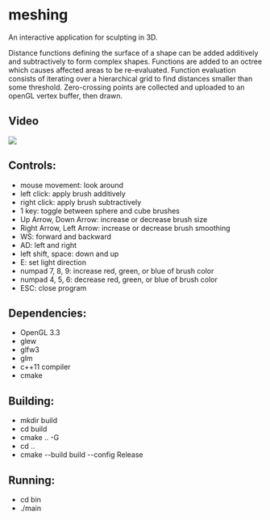 # meshing
An interactive application for sculpting in 3D. 

Distance functions defining the surface of a shape can be added additively and subtractively to form complex shapes.
Functions are added to an octree which causes affected areas to be re-evaluated.
Function evaluation consists of iterating over a hierarchical grid to find distances smaller than some threshold.
Zero-crossing points are collected and uploaded to an openGL vertex buffer, then drawn.

## **Video**

[![](http://img.youtube.com/vi/PMKJSMjiwCs/0.jpg)](http://www.youtube.com/watch?v=PMKJSMjiwCs)

## __Controls:__

* mouse movement: look around
* left click: apply brush additively
* right click: apply brush subtractively
* 1 key: toggle between sphere and cube brushes
* Up Arrow, Down Arrow: increase or decrease brush size
* Right Arrow, Left Arrow: increase or decrease brush smoothing
* WS: forward and backward
* AD: left and right
* left shift, space: down and up
* E: set light direction
* numpad 7, 8, 9: increase red, green, or blue of brush color
* numpad 4, 5, 6: decrease red, green, or blue of brush color
* ESC: close program

## __Dependencies:__

* OpenGL 3.3
* glew
* glfw3
* glm
* c++11 compiler
* cmake
  
## __Building:__

* mkdir build
* cd build
* cmake .. -G <your platform>
* cd ..
* cmake --build build --config Release

## __Running:__

* cd bin
* ./main <width> <height> 
